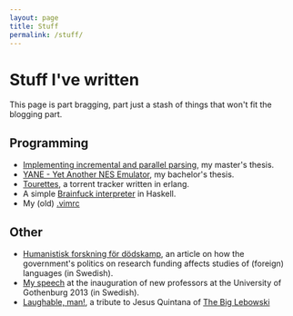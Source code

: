 ```yaml
---
layout: page
title: Stuff
permalink: /stuff/
---
```


# Stuff I've written
This page is part bragging, part just a stash of things that won't fit the blogging part.

## Programming
* [Implementing incremental and parallel parsing](http://hdl.handle.net/2077/36982), my master's
  thesis.
* [YANE - Yet Another NES Emulator](/assets/yane.pdf), my bachelor's thesis.
* [Tourettes](https://code.google.com/archive/p/tourettes/), a torrent tracker written in erlang.
* A simple [Brainfuck interpreter](/brainfuck) in Haskell.
* My (old) [.vimrc](/assets/vimrc)

## Other
* [Humanistisk forskning för dödskamp](https://www.svd.se/humanistisk-forskning-for-dodskamp), an
  article on how the government's politics on research funding affects studies of (foreign)
  languages (in Swedish).
* [My speech](/profinst) at the inauguration of new professors at the University of
  Gothenburg 2013 (in Swedish).
* [Laughable, man!](http://laughableman.com), a tribute to Jesus Quintana of [The Big
  Lebowski](http://www.imdb.com/title/tt0118715/)
